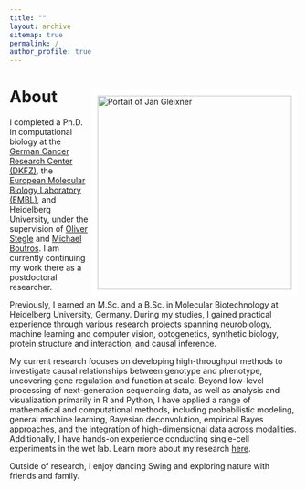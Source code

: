 ```yaml
---
title: ""
layout: archive
sitemap: true
permalink: /
author_profile: true
---
```


<img src="/assets/images/best.jpg" width="340px" alt="Portait of Jan Gleixner" align="right" style="border: 10px solid #FFF; border-radius: 2px;margin-top: 30px;" />

# About

I completed a Ph.D. in computational biology at the [German Cancer Research Center (DKFZ)](https://www.dkfz.de/), the [European Molecular Biology Laboratory (EMBL)](https://www.embl.org/), and Heidelberg University, under the supervision of [Oliver Stegle](https://steglelab.org/) and [Michael Boutros](https://www.dkfz.de/en/signaling/). I am currently continuing my work there as a postdoctoral researcher.

Previously, I earned an M.Sc. and a B.Sc. in Molecular Biotechnology at Heidelberg University, Germany. During my studies, I gained practical experience through various research projects spanning neurobiology, machine learning and computer vision, optogenetics, synthetic biology, protein structure and interaction, and causal inference.

My current research focuses on developing high-throughput methods to investigate causal relationships between genotype and phenotype, uncovering gene regulation and function at scale. Beyond low-level processing of next-generation sequencing data, as well as analysis and visualization primarily in R and Python, I have applied a range of mathematical and computational methods, including probabilistic modeling, general machine learning, Bayesian deconvolution, empirical Bayes approaches, and the integration of high-dimensional data across modalities. Additionally, I have hands-on experience conducting single-cell experiments in the wet lab. Learn more about my research [here](/research/).

Outside of research, I enjoy dancing Swing and exploring nature with friends and family.
